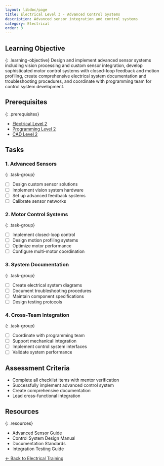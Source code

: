 ```yaml
---
layout: libdoc/page
title: Electrical Level 3 - Advanced Control Systems
description: Advanced sensor integration and control systems
category: Electrical
order: 3
---
```


## Learning Objective
{: .learning-objective}
Design and implement advanced sensor systems including vision processing and custom sensor integration, develop sophisticated motor control systems with closed-loop feedback and motion profiling, create comprehensive electrical system documentation and troubleshooting procedures, and coordinate with programming team for control system development.

## Prerequisites
{: .prerequisites}
- [Electrical Level 2](../electrical/level-2)
- [Programming Level 2](../programming/level-2)
- [CAD Level 2](../cad/level-2)

## Tasks

### 1. Advanced Sensors
{: .task-group}
- [ ] Design custom sensor solutions
- [ ] Implement vision system hardware
- [ ] Set up advanced feedback systems
- [ ] Calibrate sensor networks

### 2. Motor Control Systems
{: .task-group}
- [ ] Implement closed-loop control
- [ ] Design motion profiling systems
- [ ] Optimize motor performance
- [ ] Configure multi-motor coordination

### 3. System Documentation
{: .task-group}
- [ ] Create electrical system diagrams
- [ ] Document troubleshooting procedures
- [ ] Maintain component specifications
- [ ] Design testing protocols

### 4. Cross-Team Integration
{: .task-group}
- [ ] Coordinate with programming team
- [ ] Support mechanical integration
- [ ] Implement control system interfaces
- [ ] Validate system performance

## Assessment Criteria
- Complete all checklist items with mentor verification
- Successfully implement advanced control system
- Create comprehensive documentation
- Lead cross-functional integration

## Resources
{: .resources}
- Advanced Sensor Guide
- Control System Design Manual
- Documentation Standards
- Integration Testing Guide

[← Back to Electrical Training](../)